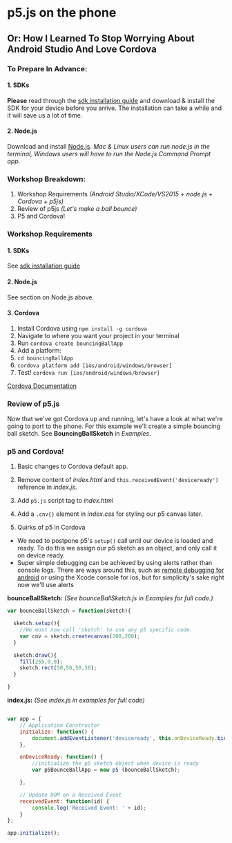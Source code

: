 p5.js on the phone
======
Or: How I Learned To Stop Worrying About Android Studio And Love Cordova
------

### To Prepare In Advance:

#### 1. SDKs

**Please** read through the [sdk installation guide](sdk-installation) and download & install the SDK for your device before you arrive. The installation can take a while and it will save us a lot of time.

#### 2. Node.js

Download and install [Node.js](https://nodejs.org/en/download/). *Mac & Linux users can run node.js in the terminal, Windows users will have to run the Node.js Command Prompt app.*

### Workshop Breakdown:
1. Workshop Requirements *(Android Studio/XCode/VS2015 + node.js + Cordova + p5js)*
2. Review of p5js *(Let's make a ball bounce)*
3. P5 and Cordova!

### Workshop Requirements

#### 1. SDKs

See [sdk installation guide](sdk-installation)

#### 2. Node.js

See section on Node.js above.

#### 3. Cordova

1. Install Cordova using `npm install -g cordova`
2. Navigate to where you want your project in your terminal
3. Run `cordova create bouncingBallApp`
4. Add a platform:
 1. `cd bouncingBallApp`
 2. `cordova platform add [ios/android/windows/browser]`
5. Test! `cordova run [ios/android/windows/browser]`

[Cordova Documentation](https://cordova.apache.org/docs/en/latest/guide/cli/index.html)


### Review of p5.js
Now that we've got Cordova up and running, let's have a look at what we're going to port to the phone. For this example we'll create a simple bouncing ball sketch. See **BouncingBallSketch** in *Examples*.

### p5 and Cordova!

1. Basic changes to Cordova default app.
  1. Remove content of *index.html* and `this.receivedEvent('deviceready')` reference in *index.js*.
  2. Add `p5.js` script tag to *index.html*
  3. Add a `.cnv{}` element in *index.css* for styling our p5 canvas later.

2. Quirks of p5 in Cordova
  * We need to postpone p5's `setup()` call until our device is loaded and ready. To do this we assign our p5 sketch as an object, and only call it on device ready.
  * Super simple debugging can be achieved by using alerts rather than console logs. There are ways around this, such as [remote debugging for android](https://developers.google.com/web/tools/chrome-devtools/remote-debugging/?utm_source=dcc&utm_medium=redirect&utm_campaign=2016q3#debugging-webviews) or using the Xcode console for ios, but for simplicity's sake right now we'll use alerts

**bounceBallSketch:** *(See bounceBallSketch.js in Examples for full code.)*
```javascript
var bounceBallSketch = function(sketch){

  sketch.setup(){
    //We must now call 'sketch' to use any p5 specific code.
    var cnv = sketch.createcanvas(200,200);
  }

  sketch.draw(){
    fill(255,0,0);
    sketch.rect(50,50,50,50);
  }

}
```
**index.js:** *(See index.js in examples for full code)*
```javascript

var app = {
    // Application Constructor
    initialize: function() {
        document.addEventListener('deviceready', this.onDeviceReady.bind(this), false);
    },

    onDeviceReady: function() {
        //initialize the p5 sketch object when device is ready
        var p5BounceBallApp = new p5 (bounceBallSketch);

    },

    // Update DOM on a Received Event
    receivedEvent: function(id) {
        console.log('Received Event: ' + id);
    }
};

app.initialize();
```

